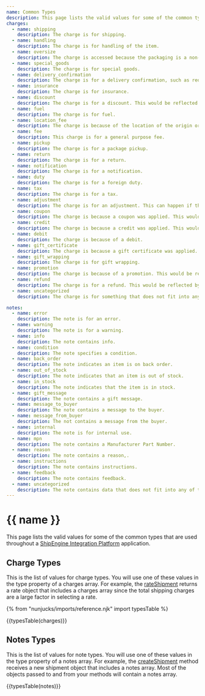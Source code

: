```yaml
---
name: Common Types
description: This page lists the valid values for some of the common types.
charges:
  - name: shipping
    description: The charge is for shipping.
  - name: handling
    description: The charge is for handling of the item.
  - name: oversize
    description: The charge is accessed because the packaging is a non-standard size.
  - name: special_goods
    description: The charge is for special goods.
  - name: delivery_confirmation
    description: The charge is for a delivery confirmation, such as requiring an adult signature.
  - name: insurance
    description: The charge is for insurance.
  - name: discount
    description: The charge is for a discount. This would be reflected by a negative value.
  - name: fuel
    description: The charge is for fuel.
  - name: location_fee
    description: The charge is because of the location of the origin or destination address.
  - name: fee
    description: This charge is for a general purpose fee.
  - name: pickup
    description: The charge is for a package pickup.
  - name: return
    description: The charge is for a return.
  - name: notification
    description: The charge is for a notification.
  - name: duty
    description: The charge is for a foreign duty.
  - name: tax
    description: The charge is for a tax.
  - name: adjustment
    description: The charge is for an adjustment. This can happen if the package dimensions or weight are different from what was used when the label was generated. It would be negative for a refund.
  - name: coupon
    description: The charge is because a coupon was applied. This would be reflected by a negative value.
  - name: credit
    description: The charge is because a credit was applied. This would be reflected by a negative value.
  - name: debit
    description: The charge is because of a debit.
  - name: gift_certificate
    description: The charge is because a gift certificate was applied. This would be reflected by a negative value.
  - name: gift_wrapping
    description: The charge is for gift wrapping.
  - name: promotion
    description: The charge is because of a promotion. This would be reflected by a negative value.
  - name: refund
    description: The charge is for a refund. This would be reflected by a negative value.
  - name: uncategorized
    description: The charge is for something that does not fit into any of the other categories.

notes:
  - name: error
    description: The note is for an error.
  - name: warning
    description: The note is for a warning.
  - name: info
    description: The note contains info.
  - name: condition
    description: The note specifies a condition.
  - name: back_order
    description: The note indicates an item is on back order.
  - name: out_of_stock
    description: The note indicates that an item is out of stock.
  - name: in_stock
    description: The note indicates that the item is in stock.
  - name: gift_message
    description: The note contains a gift message.
  - name: message_to_buyer
    description: The note contains a message to the buyer.
  - name: message_from_buyer
    description: The not contains a message from the buyer.
  - name: internal
    description: The note is for internal use.
  - name: mpn
    description: The note contains a Manufacturer Part Number.
  - name: reason
    description: The note contains a reason,.
  - name: instructions
    description: The note contains instructions.
  - name: feedback
    description: The note contains feedback.
  - name: uncategorized
    description: The note contains data that does not fit into any of the other categories.
---
```


{{ name }}
==========================
This page lists the valid values for some of the common types that are used throughout a [ShipEngine Integration Platform](./../index.md) application.

Charge Types
-----------------------------------
This is the list of values for charge types. You will use one of these values in the type property of a charges array. For example, the [rateShipment](./methods/rate-shipment.md) returns a rate object that includes
a charges array since the total shipping charges are a large factor in selecting a rate.

{% from "nunjucks/imports/reference.njk" import typesTable %}

{{typesTable(charges)}}

Notes Types
------------------------------------------
This is the list of values for note types. You will use one of these values in the type property of a notes array. For example, the [createShipment](./methods/create-shipment.md) method receives a new shipment object that includes
a notes array. Most of the objects passed to and from your methods will contain a notes array.



{{typesTable(notes)}}
